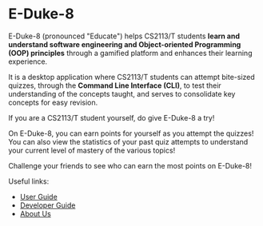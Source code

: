 # E-Duke-8

E-Duke-8 (pronounced "Educate") helps CS2113/T students **learn and understand software engineering and Object-oriented Programming (OOP) principles** through a gamified
platform and enhances their learning experience. 

It is a desktop application where CS2113/T students can attempt bite-sized quizzes, through the **Command Line Interface (CLI)**, to test their understanding of the concepts taught, and serves to consolidate key concepts for easy revision.

If you are a CS2113/T student yourself, do give E-Duke-8 a try!

On E-Duke-8, you can earn points for yourself as you attempt the quizzes! You can also view the statistics of your past quiz attempts to understand your current level of mastery of the various topics!

Challenge your friends to see who can earn the most points on E-Duke-8!

Useful links:
* [User Guide](UserGuide.md)
* [Developer Guide](DeveloperGuide.md)
* [About Us](AboutUs.md)
